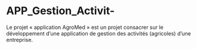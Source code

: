 # APP_Gestion_Activit-
Le projet « application AgroMed » est un projet consacrer sur le développement d’une application de gestion des activités (agricoles) d’une entreprise. 
